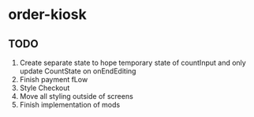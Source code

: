 # order-kiosk

## TODO
1. Create separate state to hope temporary state of countInput and only update CountState on onEndEditing
2. Finish payment fLow
3. Style Checkout
4. Move all styling outside of screens
5. Finish implementation of mods
